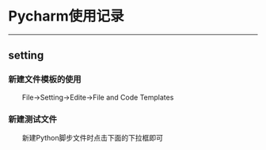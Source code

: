 #  Pycharm使用记录
***
## setting
### 新建文件模板的使用
&ensp;&ensp;&ensp;&ensp;File->Setting->Edite->File and Code Templates

### 新建测试文件
&ensp;&ensp;&ensp;&ensp;新建Python脚步文件时点击下面的下拉框即可